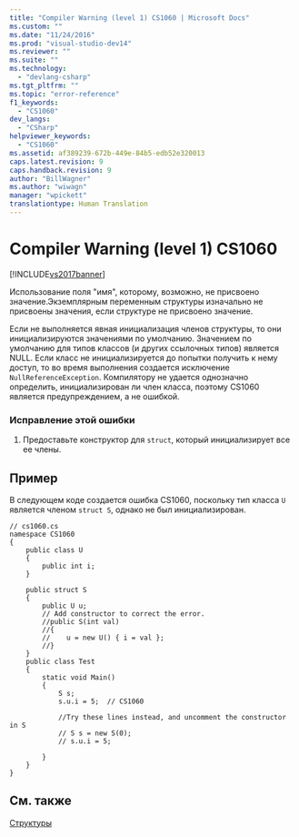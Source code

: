 ```yaml
---
title: "Compiler Warning (level 1) CS1060 | Microsoft Docs"
ms.custom: ""
ms.date: "11/24/2016"
ms.prod: "visual-studio-dev14"
ms.reviewer: ""
ms.suite: ""
ms.technology: 
  - "devlang-csharp"
ms.tgt_pltfrm: ""
ms.topic: "error-reference"
f1_keywords: 
  - "CS1060"
dev_langs: 
  - "CSharp"
helpviewer_keywords: 
  - "CS1060"
ms.assetid: af389239-672b-449e-84b5-edb52e320013
caps.latest.revision: 9
caps.handback.revision: 9
author: "BillWagner"
ms.author: "wiwagn"
manager: "wpickett"
translationtype: Human Translation
---
```

# Compiler Warning (level 1) CS1060
[!INCLUDE[vs2017banner](../../../csharp/includes/vs2017banner.md)]

Использование поля "имя", которому, возможно, не присвоено значение.Экземплярным переменным структуры изначально не присвоены значения, если структуре не присвоено значение.  
  
 Если не выполняется явная инициализация членов структуры, то они инициализируются значениями по умолчанию.  Значением по умолчанию для типов классов \(и других ссылочных типов\) является NULL.  Если класс не инициализируется до попытки получить к нему доступ, то во время выполнения создается исключение `NullReferenceException`.  Компилятору не удается однозначно определить, инициализирован ли член класса, поэтому CS1060 является предупреждением, а не ошибкой.  
  
### Исправление этой ошибки  
  
1.  Предоставьте конструктор для `struct`, который инициализирует все ее члены.  
  
## Пример  
 В следующем коде создается ошибка CS1060, поскольку тип класса `U` является членом `struct S`, однако не был инициализирован.  
  
```  
// cs1060.cs  
namespace CS1060  
{      
    public class U  
    {  
        public int i;  
    }  
  
    public struct S  
    {  
        public U u;  
        // Add constructor to correct the error.  
        //public S(int val)  
        //{  
        //    u = new U() { i = val };  
        //}  
    }  
    public class Test  
    {  
        static void Main()  
        {  
            S s;  
            s.u.i = 5;  // CS1060  
  
            //Try these lines instead, and uncomment the constructor in S  
            // S s = new S(0);  
            // s.u.i = 5;  
  
        }  
    }    
}  
```  
  
## См. также  
 [Структуры](../../../csharp/programming-guide/classes-and-structs/structs.md)